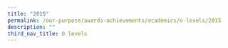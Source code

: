 ```yaml
---
title: "2015"
permalink: /our-purpose/awards-achievements/academics/o-levels/2015
description: ""
third_nav_title: O levels
---
```

